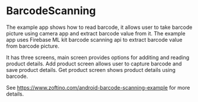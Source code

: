 # BarcodeScanning
The example app shows how to read barcode, it allows user to take barcode picture using camera app and extract barcode value from it. 
The example app uses Firebase ML kit barcode scanning api to extract barcode value from barcode picture.

It has three screens, main screen provides options for additing and reading product details. 
Add product screen allows user to capture barcode and save product details.
Get product screen shows product details using barcode.

See https://www.zoftino.com/android-barcode-scanning-example for more details.
